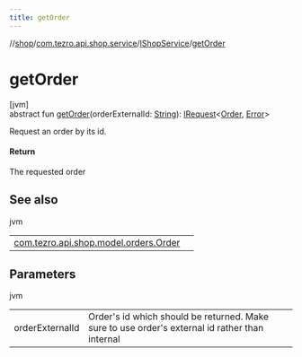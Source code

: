 ```yaml
---
title: getOrder
---
```

//[shop](../../../index.html)/[com.tezro.api.shop.service](../index.html)/[IShopService](index.html)/[getOrder](get-order.html)



# getOrder



[jvm]\
abstract fun [getOrder](get-order.html)(orderExternalId: [String](https://kotlinlang.org/api/latest/jvm/stdlib/kotlin/-string/index.html)): [IRequest](../../com.tezro.api.shop.client.core.client.requests/-i-request/index.html)&lt;[Order](../../com.tezro.api.shop.model.orders/-order/index.html), [Error](../../com.tezro.api.shop.model.common/-error/index.html)&gt;



Request an order by its id.



#### Return



The requested order



## See also


jvm

| | |
|---|---|
| [com.tezro.api.shop.model.orders.Order](../../com.tezro.api.shop.model.orders/-order/external-id.html) |  |



## Parameters


jvm

| | |
|---|---|
| orderExternalId | Order's id which should be returned. Make sure to use order's external id rather than internal |




